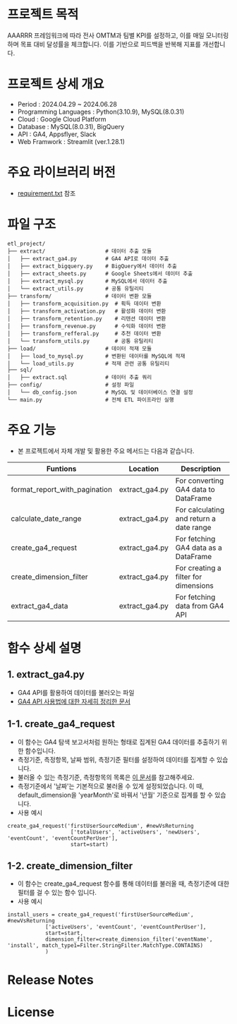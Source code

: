 # 프로젝트 목적
AAARRR 프레임워크에 따라 전사 OMTM과 팀별 KPI를 설정하고, 이를 매일 모니터링하며 목표 대비 달성률을 체크합니다. 이를 기반으로 피드백을 반복해 지표를 개선합니다. 

# 프로젝트 상세 개요
- Period : 2024.04.29 ~ 2024.06.28 
- Programming Languages : Python(3.10.9), MySQL(8.0.31)
- Cloud : Google Cloud Platform
- Database : MySQL(8.0.31), BigQuery
- API : GA4, Appsflyer, Slack
- Web Framwork : Streamlit (ver.1.28.1)

# 주요 라이브러리 버전
- [requirement.txt](etl_dashboard/requirement.txt) 참조

# 파일 구조
```
etl_project/
├── extract/                   # 데이터 추출 모듈
│   ├── extract_ga4.py         # GA4 API로 데이터 추출
│   ├── extract_bigquery.py    # BigQuery에서 데이터 추출
│   ├── extract_sheets.py      # Google Sheets에서 데이터 추출
│   ├── extract_mysql.py       # MySQL에서 데이터 추출
│   └── extract_utils.py       # 공통 유틸리티
├── transform/                 # 데이터 변환 모듈
│   ├── transform_acquisition.py  # 획득 데이터 변환
│   ├── transform_activation.py   # 활성화 데이터 변환
│   ├── transform_retention.py    # 리텐션 데이터 변환
│   ├── transform_revenue.py      # 수익화 데이터 변환
│   ├── transform_refferal.py     # 추천 데이터 변환
│   └── transform_utils.py        # 공통 유틸리티
├── load/                      # 데이터 적재 모듈
│   ├── load_to_mysql.py       # 변환된 데이터를 MySQL에 적재
│   └── load_utils.py          # 적재 관련 공통 유틸리티
├── sql/
│   ├── extract.sql            # 데이터 추출 쿼리
├── config/                    # 설정 파일
│   └── db_config.json         # MySQL 및 데이터베이스 연결 설정
└── main.py                    # 전체 ETL 파이프라인 실행
```

# 주요 기능
- 본 프로젝트에서 자체 개발 및 활용한 주요 메서드는 다음과 같습니다.

| Funtions | Location | Description |
| --- | --- | --- |
| format_report_with_pagination | extract_ga4.py | For converting GA4 data to DataFrame |
| calculate_date_range | extract_ga4.py | For calculating and return a date range |
| create_ga4_request | extract_ga4.py | For fetching GA4 data as a DataFrame |
| create_dimension_filter | extract_ga4.py | For creating a filter for dimensions |
| extract_ga4_data | extract_ga4.py | For fetching data from GA4 API |

# 함수 상세 설명
## 1. extract_ga4.py
- GA4 API를 활용하여 데이터를 불러오는 파일
- [GA4 API 사용법에 대한 자세히 정리한 문서](https://github.com/kunyoungkim/ga4-api?tab=readme-ov-file) 
## 1-1. create_ga4_request
- 이 함수는 GA4 탐색 보고서처럼 원하는 형태로 집계된 GA4 데이터를 추출하기 위한 함수입니다.
- 측정기준, 측정항목, 날짜 범위, 측정기준 필터를 설정하여 데이터를 집계할 수 있습니다.
- 불러올 수 있는 측정기준, 측정항목의 목록은 [이 문서](https://developers.google.com/analytics/devguides/reporting/data/v1/api-schema?hl=ko)를 참고해주세요. 
- 측정기준에서 '날짜'는 기본적으로 불러올 수 있게 설정되었습니다. 이 때, default_dimension을 'yearMonth'로 바꿔서 '년월' 기준으로 집계를 할 수 있습니다.
- 사용 예시
```
create_ga4_request('firstUserSourceMedium', #newVsReturning
                    ['totalUsers', 'activeUsers', 'newUsers', 'eventCount', 'eventCountPerUser'],
                    start=start)
```

## 1-2. create_dimension_filter
- 이 함수는 create_ga4_request 함수를 통해 데이터를 불러올 때, 측정기준에 대한 필터를 걸 수 있는 함수 입니다.
- 사용 예시
```
install_users = create_ga4_request('firstUserSourceMedium', #newVsReturning
            ['activeUsers', 'eventCount', 'eventCountPerUser'],
            start=start,
            dimension_filter=create_dimension_filter('eventName', 'install', match_type1=Filter.StringFilter.MatchType.CONTAINS)
            )
```

# Release Notes

# License

